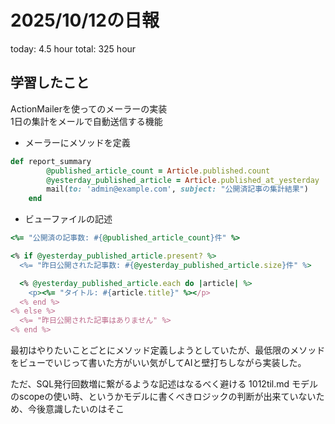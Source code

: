# 2025/10/12の日報
today: 4.5 hour total: 325 hour
## 学習したこと
ActionMailerを使ってのメーラーの実装  
1日の集計をメールで自動送信する機能  
* メーラーにメソッドを定義
```ruby
def report_summary
		@published_article_count = Article.published.count
		@yesterday_published_article = Article.published_at_yesterday
		mail(to: 'admin@example.com', subject: "公開済記事の集計結果")
	end
```

* ビューファイルの記述
```ruby
<%= "公開済の記事数: #{@published_article_count}件" %>

<% if @yesterday_published_article.present? %>
  <%= "昨日公開された記事数: #{@yesterday_published_article.size}件" %>

  <% @yesterday_published_article.each do |article| %>
    <p><%= "タイトル: #{article.title}" %></p>
  <% end %>
<% else %>
  <%= "昨日公開された記事はありません" %>
<% end %>
```

最初はやりたいことごとにメソッド定義しようとしていたが、最低限のメソッドをビューでいじって書いた方がいい気がしてAIと壁打ちしながら実装した。

ただ、SQL発行回数増に繋がるような記述はなるべく避ける
1012til.md
モデルのscopeの使い時、というかモデルに書くべきロジックの判断が出来ていないため、今後意識したいのはそこ


